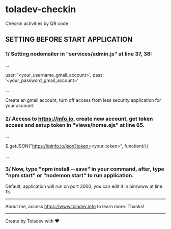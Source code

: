 # toladev-checkin
Checkin activities by QR code

## SETTING BEFORE START APPLICATION
### 1/ Setting nodemailer in "services/admin.js" at line 37, 38:
 ...

  user: '<your_username_gmail_account>',
  pass: '<your_password_gmail_account>'
 
 ...
 
Create an gmail account, turn off access from less security application for your account.
### 2/ Access to https://info.io, create new account, get token access and setup token in "views/home.ejs" at line 65.
 ...
 
 $.getJSON("https://ipinfo.io/json?token=<your_token>", function(r){
 
 ...
### 3/ Now, type "npm install --save" in your command, after, type "npm start" or "nodemon start" to run application.
Default, application will run on port 3000, you can edit it in bin/www at line 15.

----------------

About me, access https://www.toladev.info to learn more. Thanks!

----------------
Create by Toladev with ♥
